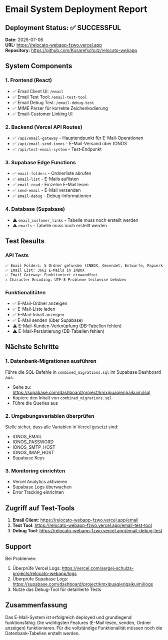 # Email System Deployment Report

## Deployment Status: ✅ SUCCESSFUL

**Date:** 2025-07-06  
**URL:** https://relocato-webapp-fzwo.vercel.app  
**Repository:** https://github.com/Kosarefschulz/relocato-webapp

## System Components

### 1. Frontend (React)
- ✅ Email Client UI: `/email`
- ✅ Email Test Tool: `/email-test-tool`
- ✅ Email Debug Test: `/email-debug-test`
- ✅ MIME Parser für korrekte Zeichenkodierung
- ✅ Email-Customer Linking UI

### 2. Backend (Vercel API Routes)
- ✅ `/api/email-gateway` - Hauptendpunkt für E-Mail-Operationen
- ✅ `/api/email-send-ionos` - E-Mail-Versand über IONOS
- ✅ `/api/test-email-system` - Test-Endpunkt

### 3. Supabase Edge Functions
- ✅ `email-folders` - Ordnerliste abrufen
- ✅ `email-list` - E-Mails auflisten
- ✅ `email-read` - Einzelne E-Mail lesen
- ✅ `send-email` - E-Mail versenden
- ✅ `email-debug` - Debug-Informationen

### 4. Database (Supabase)
- ⚠️ `email_customer_links` - Tabelle muss noch erstellt werden
- ⚠️ `emails` - Tabelle muss noch erstellt werden

## Test Results

### API Tests
```bash
✅ Email Folders: 5 Ordner gefunden (INBOX, Gesendet, Entwürfe, Papierkorb, Spam)
✅ Email List: 3662 E-Mails in INBOX
✅ Email Gateway: Funktioniert einwandfrei
⚠️ Character Encoding: UTF-8 Probleme teilweise behoben
```

### Funktionalitäten
- ✅ E-Mail-Ordner anzeigen
- ✅ E-Mail-Liste laden
- ✅ E-Mail-Inhalt anzeigen
- ✅ E-Mail senden (über Supabase)
- ⚠️ E-Mail-Kunden-Verknüpfung (DB-Tabellen fehlen)
- ⚠️ E-Mail-Persistierung (DB-Tabellen fehlen)

## Nächste Schritte

### 1. Datenbank-Migrationen ausführen
Führe die SQL-Befehle in `combined_migrations.sql` im Supabase Dashboard aus:
- Gehe zu: https://supabase.com/dashboard/project/kmxipuaqierjqaikuimi/sql
- Kopiere den Inhalt von `combined_migrations.sql`
- Führe die Queries aus

### 2. Umgebungsvariablen überprüfen
Stelle sicher, dass alle Variablen in Vercel gesetzt sind:
- IONOS_EMAIL
- IONOS_PASSWORD  
- IONOS_SMTP_HOST
- IONOS_IMAP_HOST
- Supabase Keys

### 3. Monitoring einrichten
- Vercel Analytics aktivieren
- Supabase Logs überwachen
- Error Tracking einrichten

## Zugriff auf Test-Tools

1. **Email Client**: https://relocato-webapp-fzwo.vercel.app/email
2. **Test Tool**: https://relocato-webapp-fzwo.vercel.app/email-test-tool
3. **Debug Tool**: https://relocato-webapp-fzwo.vercel.app/email-debug-test

## Support

Bei Problemen:
1. Überprüfe Vercel Logs: https://vercel.com/sergej-schulzs-projects/relocato-webapp/logs
2. Überprüfe Supabase Logs: https://supabase.com/dashboard/project/kmxipuaqierjqaikuimi/logs
3. Nutze das Debug-Tool für detaillierte Tests

## Zusammenfassung

Das E-Mail-System ist erfolgreich deployed und grundlegend funktionsfähig. Die wichtigsten Features (E-Mail lesen, senden, Ordner anzeigen) funktionieren. Für die vollständige Funktionalität müssen noch die Datenbank-Tabellen erstellt werden.